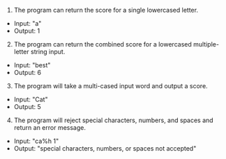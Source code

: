1. The program can return the score for a single lowercased letter.
  * Input: "a"
  * Output: 1
2. The program can return the combined score for a lowercased multiple-letter string input.
  * Input: "best"
  * Output: 6
3. The program will take a multi-cased input word and output a score.
  * Input: "Cat"
  * Output: 5
4. The program will reject special characters, numbers, and spaces and return an error message.
  * Input: "ca%h 1"
  * Output: "special characters, numbers, or spaces not accepted"
